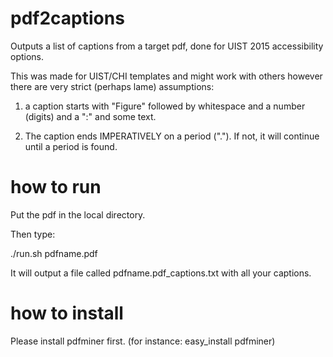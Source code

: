 # pdf2captions
Outputs a list of captions from a target pdf, done for UIST 2015 accessibility options. 

This was made for UIST/CHI templates and might work with others however there are very strict (perhaps lame) assumptions:

1. a caption starts with "Figure" followed by whitespace and a number (digits) and a ":" and some text.

2. The caption ends IMPERATIVELY on a period ("."). If not, it will continue until a period is found.

# how to run
Put the pdf in the local directory. 

Then type:

./run.sh pdfname.pdf

It will output a file called pdfname.pdf_captions.txt with all your captions.

# how to install
Please install pdfminer first. (for instance: easy_install pdfminer)
